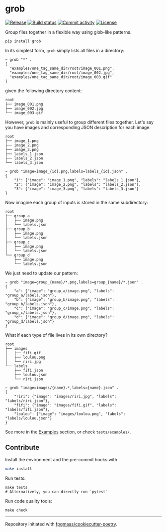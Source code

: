 # grob

[![Release](https://img.shields.io/github/v/release/felix-martel/grob)](https://img.shields.io/github/v/release/felix-martel/grob)
[![Build status](https://img.shields.io/github/actions/workflow/status/felix-martel/grob/main.yml?branch=main)](https://github.com/felix-martel/grob/actions/workflows/main.yml?query=branch%3Amain)
[![Commit activity](https://img.shields.io/github/commit-activity/m/felix-martel/grob)](https://img.shields.io/github/commit-activity/m/felix-martel/grob)
[![License](https://img.shields.io/github/license/felix-martel/grob)](https://img.shields.io/github/license/felix-martel/grob)

Group files together in a flexible way using glob-like patterns.

```shell
pip install grob
```

In its simplest form, `grob` simply lists all files in a directory:

```shell
~ grob "*" .
[
  "examples/one_tag_same_dir/root/image_001.png",
  "examples/one_tag_same_dir/root/image_002.jpg",
  "examples/one_tag_same_dir/root/image_003.gif"
]
```

given the following directory content:

```shell
root
├── image_001.png
├── image_002.jpg
└── image_003.gif
```

However, `grob` is mainly useful to group different files together. Let's say you have images and corresponding JSON description for each image:

```shell
root
├── image_1.png
├── image_2.png
├── image_3.png
├── labels_1.json
├── labels_2.json
└── labels_3.json
```

```shell
~ grob "image=image_{id}.png,labels=labels_{id}.json" .
{
    "1": {"image": "image_1.png", "labels": "labels_1.json"},
    "2": {"image": "image_2.png", "labels": "labels_2.json"},
    "3": {"image": "image_3.png", "labels": "labels_3.json"}
}
```

Now imagine each group of inputs is stored in the same subdirectory:

```shell
root
├── group_a
│   ├── image.png
│   └── labels.json
├── group_b
│   ├── image.png
│   └── labels.json
├── group_c
│   ├── image.png
│   └── labels.json
└── group_d
    ├── image.png
    └── labels.json
```

We just need to update our pattern:

```shell
~ grob "image=group_{name}/*.png,labels=group_{name}/*.json" .
{
    "a": {"image": "group_a/image.png", "labels": "group_a/labels.json"},
    "b": {"image": "group_b/image.png", "labels": "group_b/labels.json"},
    "c": {"image": "group_c/image.png", "labels": "group_c/labels.json"},
    "d": {"image": "group_d/image.png", "labels": "group_d/labels.json"}
}
```

What if each type of file lives in its own directory?

```shell
root
├── images
│   ├── fifi.gif
│   ├── loulou.png
│   └── riri.jpg
└── labels
    ├── fifi.json
    ├── loulou.json
    └── riri.json
```

```shell
~ grob "image=images/{name}.*,labels={name}.json" .
{
    "riri": {"image": "images/riri.jpg", "labels": "labels/riri.json"},
    "fifi": {"image": "images/fifi.gif", "labels": "labels/fifi.json"},
    "loulou": {"image": "images/loulou.png", "labels": "labels/loulou.json"}
}
```

See more in the [Examples](./examples/README.md) section, or check `tests/examples/`.

## Contribute

Install the environment and the pre-commit hooks with

```bash
make install
```

Run tests:

```shell
make tests
# Alternatively, you can directly run `pytest`
```

Run code quality tools:

```shell
make check
```

---

Repository initiated with [fpgmaas/cookiecutter-poetry](https://github.com/fpgmaas/cookiecutter-poetry).

